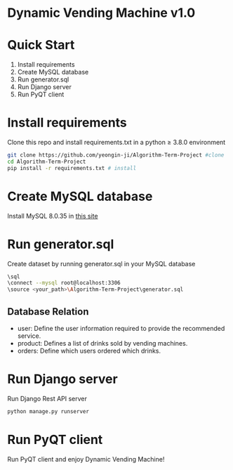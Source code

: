 # Dynamic Vending Machine v1.0


# Quick Start

1. Install requirements
2. Create MySQL database
3. Run generator.sql
4. Run Django server
5. Run PyQT client

# Install requirements

Clone this repo and install requirements.txt in a python ≥ 3.8.0 environment

```bash
git clone https://github.com/yeongin-ji/Algorithm-Term-Project #clone
cd Algorithm-Term-Project
pip install -r requirements.txt # install
```

# Create MySQL database

Install MySQL 8.0.35 in [this site](https://dev.mysql.com/downloads/installer/)

# Run generator.sql

Create dataset by running generator.sql in your MySQL database

```bash
\sql
\connect --mysql root@localhost:3306
\source <your_path>\Algorithm-Term-Project\generator.sql
```

## Database Relation

- user: Define the user information required to provide the recommended service.
- product: Defines a list of drinks sold by vending machines.
- orders: Define which users ordered which drinks.

# Run Django server

Run Django Rest API server

```bash
python manage.py runserver
```

# Run PyQT client

Run PyQT client and enjoy Dynamic Vending Machine!